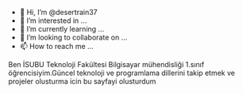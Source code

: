- 👋 Hi, I’m @desertrain37
- 👀 I’m interested in ...
- 🌱 I’m currently learning ...
- 💞️ I’m looking to collaborate on ...
- 📫 How to reach me ...

<!---
desertrain37/desertrain37 is a ✨ special ✨ repository because its `README.md` (this file) appears on your GitHub profile.
You can click the Preview link to take a look at your changes.
--->
Ben İSUBU Teknoloji Fakültesi Bilgisayar mühendisliği 1.sınıf öğrencisiyim.Güncel teknoloji ve programlama dillerini takip etmek ve projeler olusturma icin bu sayfayi olusturdum
